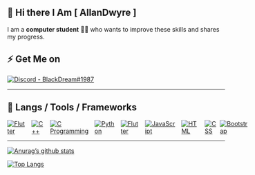 ## 👋 Hi there I Am [ AllanDwyre ]

I am a **computer student** :technologist: who wants to improve these skills and shares my progress.

## :zap: Get Me on 

<div align='left' style="display: flex; justify-content: space-between;">
	<a href='#'>
	<img src='https://img.shields.io/badge/Discord-BlackDream%231987-7289DA?logo=discord&logoColor=7289DA&labelColor=000' alt='Discord - BlackDream#1987'>
	</a>
</div>

<hr>

## 🔧 Langs / Tools / Frameworks


<div align='left' style="display: flex; justify-content: space-between;">
	<!-- Programming Languages. -->
  <a href=''>
		<img src='https://img.shields.io/badge/code-c%23-%23239120.svg?style=for-the-badge&logo=c-sharp&labelColor=black' alt='Flutter'>
	</a>
	&emsp;
	<a href='#'>
		<img src='https://img.shields.io/badge/code-c%2B%2B-00599C?logoWidth=30&labelColor=black&style=for-the-badge&logo=c%2B%2B' alt='C++'>
	</a>
	&emsp;
	<a href='#'>
		<img src='https://img.shields.io/badge/code-c%20programming-A8B9CC?logoWidth=30&labelColor=black&style=for-the-badge&logo=c' alt='C Programming'>
	</a>
	&emsp;
	<a href='https://www.python.org/'>
		<img src='https://img.shields.io/badge/code-python-007396?logoWidth=30&labelColor=black&style=for-the-badge&logo=python' alt='Python'>
	</a>
	&emsp;
  <a href=''>
		<img src='https://img.shields.io/badge/code-Flutter-%2302569B.svg?style=for-the-badge&logo=Flutter&labelColor=black' alt='Flutter'>
	</a>
	&emsp;
	<a href='https://developer.mozilla.org/en-US/docs/Web/JavaScript'>
		<img src='https://img.shields.io/badge/code-javascript-F7DF1E?logo=javascript&logoWidth=30&labelColor=black&style=for-the-badge' alt='JavaScript'>
	</a>
	&emsp;
	<a href='https://developer.mozilla.org/en-US/docs/Web/HTML'>
		<img src='https://img.shields.io/badge/code-html-E34F26?logo=html5&logoWidth=30&labelColor=black&style=for-the-badge' alt='HTML'>
	</a>
	&emsp;
	<a href='https://developer.mozilla.org/en-US/docs/Web/CSS'>
		<img src='https://img.shields.io/badge/code-css-1572B6?logo=css3&logoWidth=30&labelColor=black&style=for-the-badge&logoColor=1572B6' alt='CSS'>
	</a>
	&ensp;
	<a href='https://getbootstrap.com/'>
		<img src='https://img.shields.io/badge/tools-bootstrap-563D7C?logo=bootstrap&logoWidth=30&labelColor=black&style=for-the-badge' alt='Bootstrap'>
	</a>
	&emsp;
</div>

<hr>

[![Anurag’s github stats](https://github-readme-stats.vercel.app/api?username=AllanDwyre)](https://github.com/AllanDwyre)

[![Top Langs](https://github-readme-stats.vercel.app/api/top-langs/?username=AllanDwyre&layout=compact)](https://github.com/AllanDwyre)
